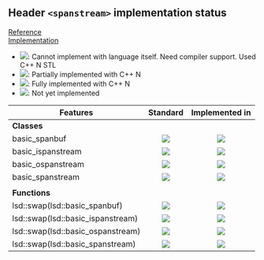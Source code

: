 ## Header `<spanstream>` implementation status

[Reference](https://en.cppreference.com/w/cpp/header/spanstream)  
[Implementation](../include/lsd/spanstream.h)

* ![](https://img.shields.io/badge/C%2B%2B-N-red): Cannot implement with language itself. Need compiler support. Used C++ N STL
* ![](https://img.shields.io/badge/C%2B%2B-N-blue): Partially implemented with C++ N
* ![](https://img.shields.io/badge/C%2B%2B-N-green): Fully implemented with C++ N
* ![][notyet]: Not yet implemented

| Features                                     | Standard             | Implemented in                    |
|----------------------------------------------|:--------------------:|:---------------------------------:|
| **Classes**                                  |                      |                                   |
| basic_spanbuf                                | ![][cpp23]           | ![][notyet]                       |
| basic_ispanstream                            | ![][cpp23]           | ![][notyet]                       |
| basic_ospanstream                            | ![][cpp23]           | ![][notyet]                       |
| basic_spanstream                             | ![][cpp23]           | ![][notyet]                       |
|                                              |                      |                                   |
| **Functions**                                |                      |                                   |
| lsd::swap(lsd::basic_spanbuf)                  | ![][cpp23]           | ![][notyet]                       |
| lsd::swap(lsd::basic_ispanstream)              | ![][cpp23]           | ![][notyet]                       |
| lsd::swap(lsd::basic_ospanstream)              | ![][cpp23]           | ![][notyet]                       |
| lsd::swap(lsd::basic_spanstream)               | ![][cpp23]           | ![][notyet]                       |


<!--
	C++23: 8	| 0

	Total: 8	| 0-->

[notyet]: https://img.shields.io/badge/Not_yet-orange
[removed]: https://img.shields.io/badge/Removed-red
[legacy]: https://img.shields.io/badge/legacy-grey

[cppno11]: https://img.shields.io/badge/C%2B%2B-11-red
[cppno14]: https://img.shields.io/badge/C%2B%2B-14-red
[cppno17]: https://img.shields.io/badge/C%2B%2B-17-red
[cppno20]: https://img.shields.io/badge/C%2B%2B-20-red
[cppno23]: https://img.shields.io/badge/C%2B%2B-23-red

[cpppt11]: https://img.shields.io/badge/C%2B%2B-11-blue
[cpppt14]: https://img.shields.io/badge/C%2B%2B-14-blue
[cpppt17]: https://img.shields.io/badge/C%2B%2B-17-blue
[cpppt20]: https://img.shields.io/badge/C%2B%2B-20-blue
[cpppt23]: https://img.shields.io/badge/C%2B%2B-23-blue

[cpp11]: https://img.shields.io/badge/C%2B%2B-11-green
[cpp14]: https://img.shields.io/badge/C%2B%2B-14-green
[cpp17]: https://img.shields.io/badge/C%2B%2B-17-green
[cpp20]: https://img.shields.io/badge/C%2B%2B-20-green
[cpp23]: https://img.shields.io/badge/C%2B%2B-23-green
